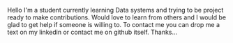 Hello I'm a student currently learning Data systems and trying to be project ready to make contributions.
Would love to learn from others and I would be glad to get help if someone is willing to.
To contact me you can drop me a text on my linkedin or contact me on github itself.
Thanks...
